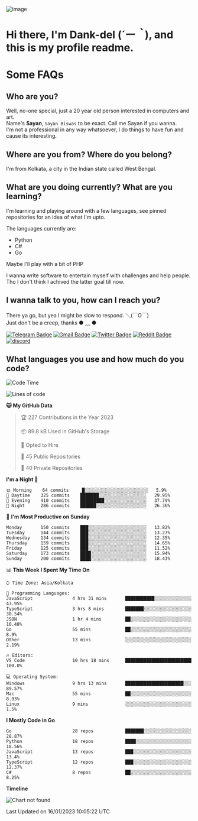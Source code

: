 ![image](https://user-images.githubusercontent.com/63096193/125182844-29f20800-e22f-11eb-8dc9-b0f2d29647bb.png)

# **Hi there, I'm Dank-del (*´ー｀*), and this is my profile readme.**
<!--  [![Profile views](https://gpvc.arturio.dev/dank-del)](https://github.com/dank-del) -->
# Some FAQs

## **Who are you?**

Well, no-one special, just a 20 year old person interested in computers and art. \
Name's **Sayan**, `Sayan Biswas` to be exact. Call me Sayan if you wanna. \
I'm not a professional in any way whatsoever, I do things to have fun and cause its interesting.

## **Where are you from? Where do you belong?**

I'm from Kolkata, a city in the Indian state called West Bengal.

## **What are you doing currently? What are you learning?**

I'm learning and playing around with a few languages, see pinned repositories for an idea of what I'm upto.

The languages currently are:

- Python
- C#
- Go

Maybe I'll play with a bit of PHP

I wanna write software to entertain myself with challenges and help people. \
Tho I don't think I achived the latter goal till now.

<!--## **Eww, I see a weeb profile.**

Can't help it, it's the best way to hide my face on this account
> Why do people hate weebs .-.

## **Cool, what more interests you?**

My interests are quite, weird. They're scattered all over the place. \
I've been fascinated by music and have studied it since the age of 6, I've performed on stage and on air but yeah now I've been away from that. I specialize in key instruments. \
Another thing that interests me is Media Production, aka, working with audio, video and broadcasting media.

> I just like art in general. also feeds the reason of me being obsessed with Japanese drawings (⋟ ﹏ ⋞)-->

## **I wanna talk to you, how can I reach you?**

There ya go, but yea I might be slow to respond. ＼(￣O￣) \
Just don't be a creep, thanks ● ﹏ ●

[![Telegram Badge](https://img.shields.io/badge/-dank_as_fuck-1ca0f1?style=flat-square&logo=telegram&logoColor=white&link=https://t.me/dank_as_fuck)](https://t.me/dank_as_fuck)
[![Gmail Badge](https://img.shields.io/badge/-sayan@asia.com-c14438?style=flat-square&logo=Gmail&logoColor=white&link=mailto:sayan@asia.com)](mailto:sayan@asia.com)
[![Twitter Badge](https://img.shields.io/twitter/follow/TheDankDel?style=social)](https://twitter.com/TheDankDel)
[![Reddit Badge](https://img.shields.io/reddit/user-karma/combined/dank_as_fuck_?style=social)](https://www.reddit.com/user/dank_as_fuck_/)
[![discord](https://discord-md-badge.vercel.app/api/shield/506536929152466945?style=social)](https://discordapp.com/users/506536929152466945)

## **What languages you use and how much do you code?**

<!--START_SECTION:waka-->
![Code Time](http://img.shields.io/badge/Code%20Time-1%2C010%20hrs%2054%20mins-blue)

![Lines of code](https://img.shields.io/badge/From%20Hello%20World%20I%27ve%20Written-1%20Million%20lines%20of%20code-blue)

**🐱 My GitHub Data** 

> 🏆 227 Contributions in the Year 2023
 > 
> 📦 89.8 kB Used in GitHub's Storage 
 > 
> 💼 Opted to Hire
 > 
> 📜 45 Public Repositories 
 > 
> 🔑 40 Private Repositories  
 > 
**I'm a Night 🦉** 

```text
🌞 Morning    64 commits     █░░░░░░░░░░░░░░░░░░░░░░░░   5.9% 
🌆 Daytime    325 commits    ███████░░░░░░░░░░░░░░░░░░   29.95% 
🌃 Evening    410 commits    █████████░░░░░░░░░░░░░░░░   37.79% 
🌙 Night      286 commits    ██████░░░░░░░░░░░░░░░░░░░   26.36%

```
📅 **I'm Most Productive on Sunday** 

```text
Monday       150 commits    ███░░░░░░░░░░░░░░░░░░░░░░   13.82% 
Tuesday      144 commits    ███░░░░░░░░░░░░░░░░░░░░░░   13.27% 
Wednesday    134 commits    ███░░░░░░░░░░░░░░░░░░░░░░   12.35% 
Thursday     159 commits    ███░░░░░░░░░░░░░░░░░░░░░░   14.65% 
Friday       125 commits    ███░░░░░░░░░░░░░░░░░░░░░░   11.52% 
Saturday     173 commits    ████░░░░░░░░░░░░░░░░░░░░░   15.94% 
Sunday       200 commits    ████░░░░░░░░░░░░░░░░░░░░░   18.43%

```


📊 **This Week I Spent My Time On** 

```text
⌚︎ Time Zone: Asia/Kolkata

💬 Programming Languages: 
JavaScript               4 hrs 31 mins       ███████████░░░░░░░░░░░░░░   43.95% 
TypeScript               3 hrs 8 mins        ███████░░░░░░░░░░░░░░░░░░   30.54% 
JSON                     1 hr 4 mins         ██░░░░░░░░░░░░░░░░░░░░░░░   10.48% 
Go                       55 mins             ██░░░░░░░░░░░░░░░░░░░░░░░   8.9% 
Other                    13 mins             ░░░░░░░░░░░░░░░░░░░░░░░░░   2.19%

🔥 Editors: 
VS Code                  10 hrs 18 mins      █████████████████████████   100.0%

💻 Operating System: 
Windows                  9 hrs 13 mins       ██████████████████████░░░   89.57% 
Mac                      55 mins             ██░░░░░░░░░░░░░░░░░░░░░░░   8.93% 
Linux                    9 mins              ░░░░░░░░░░░░░░░░░░░░░░░░░   1.5%

```

**I Mostly Code in Go** 

```text
Go                       28 repos            ███████░░░░░░░░░░░░░░░░░░   28.87% 
Python                   18 repos            ████░░░░░░░░░░░░░░░░░░░░░   18.56% 
JavaScript               13 repos            ███░░░░░░░░░░░░░░░░░░░░░░   13.4% 
TypeScript               12 repos            ███░░░░░░░░░░░░░░░░░░░░░░   12.37% 
C#                       8 repos             ██░░░░░░░░░░░░░░░░░░░░░░░   8.25%

```


**Timeline**

![Chart not found](https://raw.githubusercontent.com/Dank-del/Dank-del/main/charts/bar_graph.png) 


 Last Updated on 16/01/2023 10:05:22 UTC
<!--END_SECTION:waka-->

<!--## **Can I stalk your spotify?**

Um sure.

![OwO Spotify](https://spotify-recently-played-readme.vercel.app/api?user=31fdrsslnr7nvq4ytqwtw7c4rxfm&count=5)-->
